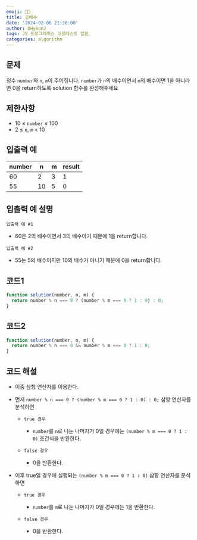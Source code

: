 ```yaml
---
emoji: 🧑‍💻
title: 공배수
date: '2024-02-06 21:30:00'
author: DHyeonJ
tags: JS 프로그래머스 코딩테스트 입문
categories: algorithm
---
```


## 문제

정수 `number`와 `n`, `m`이 주어집니다. `number`가 `n`의 배수이면서 `m`의 배수이면 1을 아니라면 0을 return하도록 solution 함수를 완성해주세요

## 제한사항

- 10 ≤ `number` ≤ 100
- 2 ≤ `n`, `m` < 10

## 입출력 예

| number | n   | m   | result |
| ------ | --- | --- | ------ |
| 60     | 2   | 3   | 1      |
| 55     | 10  | 5   | 0      |

## 입출력 예 설명

`입출력 예 #1`

- 60은 2의 배수이면서 3의 배수이기 때문에 1을 return합니다.

`입출력 예 #2`

- 55는 5의 배수이지만 10의 배수가 아니기 때문에 0을 return합니다.

## 코드1

```js
function solution(number, n, m) {
  return number % n === 0 ? (number % m === 0 ? 1 : 0) : 0;
}
```

## 코드2

```js
function solution(number, n, m) {
  return number % n === 0 && number % m === 0 ? 1 : 0;
}
```

## 코드 해설

- 이중 삼항 연산자를 이용한다.

- 먼저 `number % n === 0 ? (number % m === 0 ? 1 : 0) : 0;` 삼항 연산자를 분석하면

  - `true 경우`

    - `number`를 `n`로 나눈 나머지가 0일 경우에는 `(number % m === 0 ? 1 : 0)`
      조건식을 반환한다.

  - `false 경우`

    - 0을 반환한다.

- 이후 true일 경우에 실행되는 `(number % m === 0 ? 1 : 0)` 삼항 연산자를 분석하면

  - `true 경우`

    - `number`를 `m`로 나눈 나머지가 0일 경우에는 1을 반환한다.

  - `false 경우`

    - 0을 반환한다.

```toc

```
